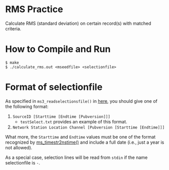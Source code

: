 # RMS Practice
Calculate RMS (standard deviation) on certain record(s) with matched criteria.

# How to Compile and Run
```
$ make
$ ./calculate_rms.out <mseedfile> <selectionfile>
```

# Format of selectionfile
As specified in `ms3_readselectionsfile()` in [here](https://iris-edu.github.io/libmseed/group__data-selections.html#gaf8aa9de2cbbc18bc96fe3c4f0dfcb92d), you should give one of the following format:
1. `SourceID [Starttime [Endtime [Pubversion]]]`
    * `testSelect.txt` provides an example of this format.
2. `Network Station Location Channel [Pubversion [Starttime [Endtime]]]`

What more, the `Starttime` and `Endtime` values must be one of the 
format recognized by [ms_timestr2nstime()](https://iris-edu.github.io/libmseed/group__time-related.html#ga5970fa0256338e4964e25941eac6c01e)
and include a full date (i.e., just a year is not allowed).

As a special case, selection lines will be read from `stdin` if the name selectionfile is `-`.
